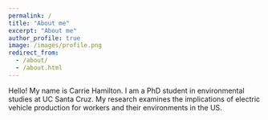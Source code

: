 ```yaml
---
permalink: /
title: "About me"
excerpt: "About me"
author_profile: true
image: /images/profile.png
redirect_from: 
  - /about/
  - /about.html
---
```


Hello! My name is Carrie Hamilton. I am a PhD student in environmental studies at UC Santa Cruz. My research examines the implications of electric vehicle production for workers and their environments in the US.
